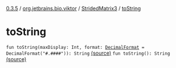 [0.3.5](../../index.md) / [org.jetbrains.bio.viktor](../index.md) / [StridedMatrix3](index.md) / [toString](.)

# toString

`fun toString(maxDisplay: Int, format: `[`DecimalFormat`](http://docs.oracle.com/javase/6/docs/api/java/text/DecimalFormat.html)` = DecimalFormat("#.####")): String` [(source)](https://github.com/JetBrains-Research/viktor/blob/0.3.5/src/main/kotlin/org/jetbrains/bio/viktor/StridedMatrix3.kt#L114)
`fun toString(): String` [(source)](https://github.com/JetBrains-Research/viktor/blob/0.3.5/src/main/kotlin/org/jetbrains/bio/viktor/StridedMatrix3.kt#L145)